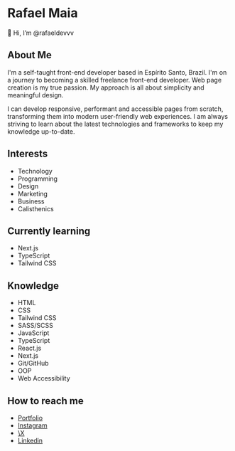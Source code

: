 # Rafael Maia

👋 Hi, I’m @rafaeldevvv

## About Me

I'm a self-taught front-end developer based in Espírito Santo, Brazil. I'm on a journey to becoming a skilled freelance front-end developer. Web page creation is my true passion. My approach is all about simplicity and meaningful design.

I can develop responsive, performant and accessible pages from scratch, transforming them into modern user-friendly web experiences. I am always striving to learn about the latest technologies and frameworks to keep my knowledge up-to-date.

## Interests

- Technology
- Programming
- Design
- Marketing
- Business
- Calisthenics

## Currently learning

- Next.js
- TypeScript
- Tailwind CSS

## Knowledge

- HTML
- CSS
- Tailwind CSS
- SASS/SCSS
- JavaScript
- TypeScript
- React.js
- Next.js
- Git/GitHub
- OOP
- Web Accessibility

## How to reach me

- [Portfolio](https://rafaeldevvv.github.io/rafaeldevvv)
- [Instagram](https://www.instagram.com/rafaeldevvv)
- [\X](https://www.twitter.com/rafaeldevvv)
- [Linkedin](https://www.linkedin.com/in/rafael-maia-b69662263)
  

<!---
rafaeldevvv/rafaeldevvv is a ✨ special ✨ repository because its `README.md` (this file) appears on your GitHub profile.
You can click the Preview link to take a look at your changes.
--->
